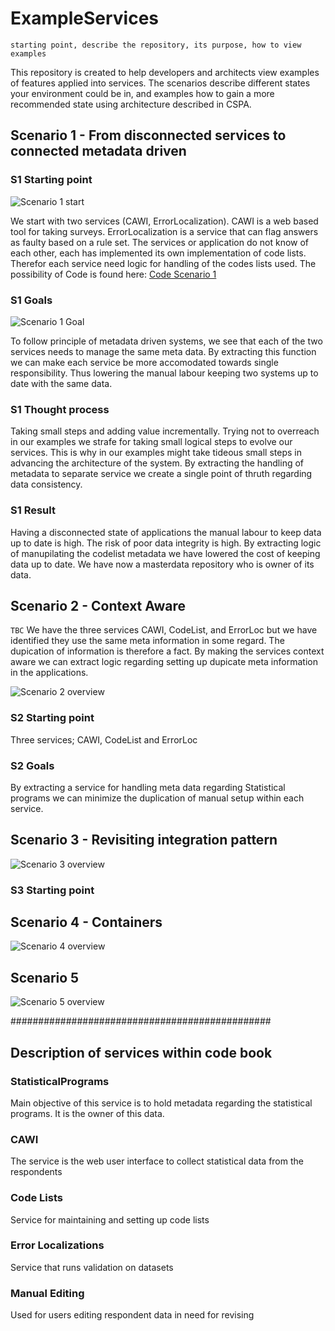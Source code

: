 # ExampleServices

`starting point, describe the repository, its purpose, how to view examples`

This repository is created to help developers and architects view examples of features applied into services. The scenarios describe different states your environment could be in, and examples how to gain a more recommended state using architecture described in CSPA.

## Scenario 1 - From disconnected services to connected metadata driven

### S1 Starting point

![Scenario 1 start](./resources/scenario_1_start.jpg)

We start with two services (CAWI, ErrorLocalization). CAWI is a web based tool for taking surveys. ErrorLocalization is a service that can flag answers as faulty based on a rule set. The services or application do not know of each other, each has implemented its own implementation of code lists. Therefor each service need logic for handling of the codes lists used. The possibility of 
Code is found here: [Code Scenario 1](./Scenario_1)

### S1 Goals

![Scenario 1 Goal](./resources/scenario_1_goal.png)

To follow principle of metadata driven systems, we see that each of the two services needs to manage the same meta data. By extracting this function we can make each service be more accomodated towards single responsibility. Thus lowering the manual labour keeping two systems up to date with the same data.

### S1 Thought process

Taking small steps and adding value incrementally. Trying not to overreach in our examples we strafe for taking small logical steps to evolve our services. This is why in our examples might take tideous small steps in advancing the architecture of the system. By extracting the handling of metadata to separate service we create a single point of thruth regarding data consistency.

### S1 Result

Having a disconnected state of applications the manual labour to keep data up to date is high. The risk of poor data integrity is high. By extracting logic of manupilating the codelist metadata we have lowered the cost of keeping data up to date. We have now a masterdata repository who is owner of its data.

## Scenario 2 - Context Aware

`TBC`
We have the three services CAWI, CodeList, and ErrorLoc but we have identified they use the same meta information in some regard. The dupication of information is therefore a fact. By making the services context aware we can extract logic regarding setting up dupicate meta information in the applications.

![Scenario 2 overview](./resources/scenario_2_mockup.jpg)

### S2 Starting point

Three services; CAWI, CodeList and ErrorLoc

### S2 Goals

By extracting a service for handling meta data regarding Statistical programs we can minimize the duplication of manual setup within each service.

## Scenario 3 - Revisiting integration pattern

![Scenario 3 overview](./resources/scenario_3_mockup.jpg)

### S3 Starting point


## Scenario 4 - Containers

![Scenario 4 overview](./resources/scenario_4_mockup.jpg)

## Scenario 5

![Scenario 5 overview](./resources/scenario_5_mockup.jpg)

###############################################

## Description of services within code book

### StatisticalPrograms

Main objective of this service is to hold metadata regarding the statistical programs. It is the owner of this data.

### CAWI

The service is the web user interface to collect statistical data from the respondents

### Code Lists

Service for maintaining and setting up code lists

### Error Localizations

Service that runs validation on datasets

### Manual Editing

Used for users editing respondent data in need for revising
